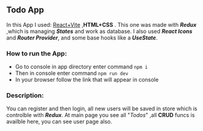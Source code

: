 ## Todo App

In this App I used: [React+Vite](https://vitejs.dev/guide/) ,**HTML+CSS** .
This one was made with ***Redux*** ,which is managing ***States*** and work as database.
I also used ***React Icons*** and ***Router Provider***, and some base hooks like a ***UseState***.



### How to run the App:

* Go to console in app directory enter command `npm i` 
* Then in console enter command `npm run dev` 
* In your browser follow the link that will appear in console


### Description:

You can register and then login, all new users will be saved in store which is controlble with ***Redux***.
At main page you see all "*Todos*" ,all **CRUD** funcs is availble here, you can see user page also.





